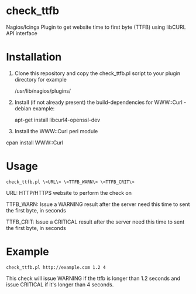 # check_ttfb
Nagios/Icinga Plugin to get website time to first byte (TTFB) using libCURL API interface

# Installation
1. Clone this repository and copy the check_ttfb.pl script to your plugin directory for example 

    /usr/lib/nagios/plugins/
 
2. Install (if not already present) the build-dependencies for WWW::Curl - debian example: 

    apt-get install libcurl4-openssl-dev
  
3. Install the WWW::Curl perl module

  cpan install WWW::Curl

# Usage

    check_ttfb.pl \<URL\> \<TTFB_WARN\> \<TTFB_CRIT\>

URL: HTTP/HTTPS website to perform the check on

TTFB_WARN: Issue a WARNING result after the server need this time to sent the first byte, in seconds

TTFB_CRIT: Issue a CRITICAL result after the server need this time to sent the first byte, in seconds


# Example

    check_ttfb.pl http://example.com 1.2 4

This check will issue WARNING if the ttfb is longer than 1.2 seconds and issue CRITICAL if it's longer than 4 seconds.
